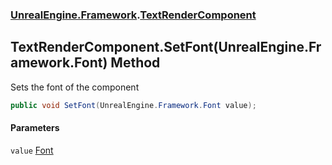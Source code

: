### [UnrealEngine.Framework](./UnrealEngine-Framework.md 'UnrealEngine.Framework').[TextRenderComponent](./TextRenderComponent.md 'UnrealEngine.Framework.TextRenderComponent')
## TextRenderComponent.SetFont(UnrealEngine.Framework.Font) Method
Sets the font of the component  
```csharp
public void SetFont(UnrealEngine.Framework.Font value);
```
#### Parameters
<a name='UnrealEngine-Framework-TextRenderComponent-SetFont(UnrealEngine-Framework-Font)-value'></a>
`value` [Font](./Font.md 'UnrealEngine.Framework.Font')  
  
